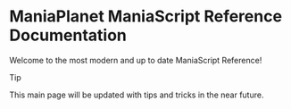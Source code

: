 # ManiaPlanet ManiaScript Reference Documentation

Welcome to the most modern and up to date ManiaScript Reference!

> [!tip]
> This main page will be updated with tips and tricks in the near future.